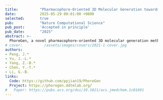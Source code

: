 ```yaml
---
title:          "Pharmacophore-Oriented 3D Molecular Generation towards Efficient Feature-Customized Drug Discovery."
date:           2025-05-29 00:01:00 +0800
selected:       true
pub:            "Nature Computational Science"
pub_post:       'Accepted in principle'
pub_date:       "2025"
abstract: >-
  PhoreGen, a novel pharmacophore-oriented 3D molecular generation method, uses asynchronous updates and message-passing to integrate ligand-pharmacophore mapping, producing chemically reasonable, diverse, and drug-like molecules with high binding affinity. It successfully identified new bicyclic boronate inhibitors for metallo- and serine-β-lactamases and first-in-class covalent inhibitors for metallo-nicotinamidases, demonstrating its potential for feature-customized drug discovery.
# cover:          /assets/images/covers/2021-1-cover.jpg
authors:
- Peng, J.*
- Yu, J.-L.*
- Yang, Z.-B.*
- Chen, Y.-T.*
- Li, G.-B.
links:
  Code: https://github.com/ppjian19/PhoreGen
  Project: https://phoregen.ddtmlab.org/
#   Paper: https://pubs.acs.org/doi/10.1021/acs.jmedchem.1c01691
---
```

